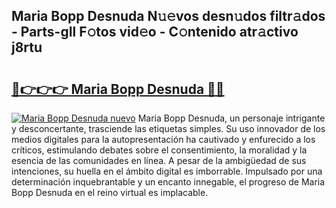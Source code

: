## Maria Bopp Desnuda N𝚞𝚎vos desn𝚞dos filtr𝚊dos - Parts-gIl F𝚘tos vid𝚎o - C𝚘ntenido atr𝚊ctivo j8rtu

# <h2><a href="http://mb0hlmj.tromn.icu/?c=Maria+Bopp+Desnuda">🔗👉👉👉 Maria Bopp Desnuda 🔗🔗</a></h2>

[![Maria Bopp Desnuda nuevo](https://i.imgur.com/pEAQMta.gif)](http://mb0hlmj.tromn.icu/?c=Maria+Bopp+Desnuda)
Maria Bopp Desnuda, un personaje intrigante y desconcertante, trasciende las etiquetas simples. Su uso innovador de los medios digitales para la autopresentación ha cautivado y enfurecido a los críticos, estimulando debates sobre el consentimiento, la moralidad y la esencia de las comunidades en línea. A pesar de la ambigüedad de sus intenciones, su huella en el ámbito digital es imborrable. Impulsado por una determinación inquebrantable y un encanto innegable, el progreso de Maria Bopp Desnuda en el reino virtual es implacable.
